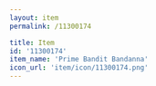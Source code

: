 ```yaml
---
layout: item
permalink: /11300174

title: Item
id: '11300174'
item_name: 'Prime Bandit Bandanna'
icon_url: 'item/icon/11300174.png'
---
```

